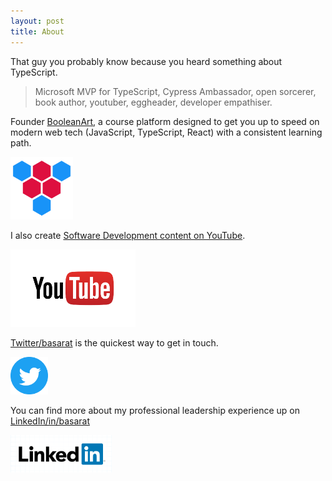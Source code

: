```yaml
---
layout: post
title: About
---
```


That guy you probably know because you heard something about TypeScript.

> Microsoft MVP for TypeScript, Cypress Ambassador, open sorcerer, book author, youtuber, eggheader, developer empathiser.

Founder [BooleanArt](https://booleanart.com), a course platform designed to get you up to speed on modern web tech (JavaScript, TypeScript, React) with a consistent learning path.

<a href="https://booleanart.com"><img height="100px" src="/img/booleanart.png"/></a>

I also create [Software Development content on YouTube](https://youtube.com/@basarat).

<a href="https://youtube.com/@basarat"><img width="200px" src="/img/youtube.png"/></a>

[Twitter/basarat](https://twitter.com/basarat) is the quickest way to get in touch.

<a href="https://twitter.com/basarat"><img height="60px" src="/img/twitter.png"/></a>

You can find more about my professional leadership experience up on [LinkedIn/in/basarat](https://linkedin.com/in/basarat)

<a href="https://linkedin.com/in/basarat"><img height="60px" src="/img/linkedin.png"/></a>
